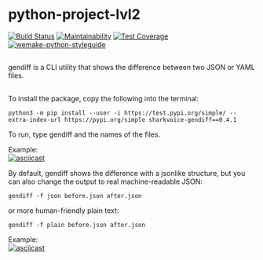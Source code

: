 # python-project-lvl2
[![Build Status](https://travis-ci.org/sharknoise/python-project-lvl2.svg?branch=master)](https://travis-ci.org/sharknoise/python-project-lvl2)
[![Maintainability](https://api.codeclimate.com/v1/badges/a39b88f77390224636bb/maintainability)](https://codeclimate.com/github/sharkvoice/python-project-lvl2/maintainability)
[![Test Coverage](https://api.codeclimate.com/v1/badges/a39b88f77390224636bb/test_coverage)](https://codeclimate.com/github/sharkvoice/python-project-lvl2/test_coverage)
[![wemake-python-styleguide](https://img.shields.io/badge/style-wemake-000000.svg)](https://github.com/wemake-services/wemake-python-styleguide)
##
gendiff is a CLI utility that shows the difference between two JSON or YAML files.
##
To install the package, copy the following into the terminal:  
```
python3 -m pip install --user -i https://test.pypi.org/simple/ --extra-index-url https://pypi.org/simple sharkvoice-gendiff==0.4.1
```  
To run, type gendiff and the names of the files.  
  
Example:  
[![asciicast](https://asciinema.org/a/sQp6GyMHUPt87iOQYAhIpz4nW.svg)](https://asciinema.org/a/sQp6GyMHUPt87iOQYAhIpz4nW)  
  
By default, gendiff shows the difference with a jsonlike structure, but you can also change the output to real machine-readable JSON:  
```
gendiff -f json before.json after.json
```  
or more human-friendly plain text:
```
gendiff -f plain before.json after.json
```  
Example:  
[![asciicast](https://asciinema.org/a/AAWNQc7EpRJlHVmlaDSst94DA.svg)](https://asciinema.org/a/AAWNQc7EpRJlHVmlaDSst94DA)
